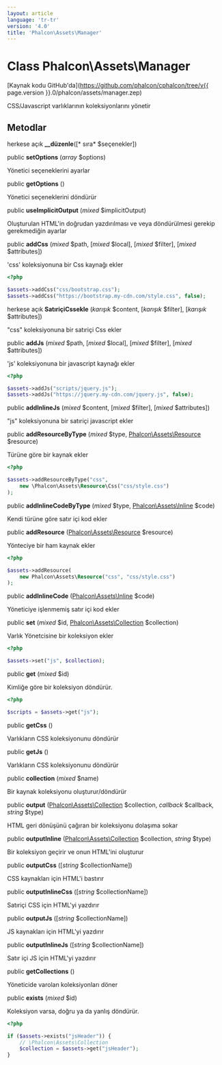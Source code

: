 ```yaml
---
layout: article
language: 'tr-tr'
version: '4.0'
title: 'Phalcon\Assets\Manager'
---
```

# Class **Phalcon\Assets\Manager**

[Kaynak kodu GitHub'da](https://github.com/phalcon/cphalcon/tree/v{{ page.version }}.0/phalcon/assets/manager.zep)

CSS/Javascript varlıklarının koleksiyonlarını yönetir

## Metodlar

herkese açık **__düzenle**([* sıra* $seçenekler])

public **setOptions** (*array* $options)

Yönetici seçeneklerini ayarlar

public **getOptions** ()

Yönetici seçeneklerini döndürür

public **useImplicitOutput** (*mixed* $implicitOutput)

Oluşturulan HTML'in doğrudan yazdırılması ve veya döndürülmesi gerekip gerekmediğin ayarlar

public **addCss** (*mixed* $path, [*mixed* $local], [*mixed* $filter], [*mixed* $attributes])

'css' koleksiyonuna bir Css kaynağı ekler

```php
<?php

$assets->addCss("css/bootstrap.css");
$assets->addCss("https://bootstrap.my-cdn.com/style.css", false);

```

herkese açık **SatıriçiCssekle** (*karışık* $content, [*karışık* $filter], [*karışık* $attributes])

"css" koleksiyonuna bir satıriçi Css ekler

public **addJs** (*mixed* $path, [*mixed* $local], [*mixed* $filter], [*mixed* $attributes])

'js' koleksiyonuna bir javascript kaynağı ekler

```php
<?php

$assets->addJs("scripts/jquery.js");
$assets->addJs("https://jquery.my-cdn.com/jquery.js", false);

```

public **addInlineJs** (*mixed* $content, [*mixed* $filter], [*mixed* $attributes])

"js" koleksiyonuna bir satıriçi javascript ekler

public **addResourceByType** (*mixed* $type, [Phalcon\Assets\Resource](Phalcon_Assets_Resource) $resource)

Türüne göre bir kaynak ekler

```php
<?php

$assets->addResourceByType("css",
    new \Phalcon\Assets\Resource\Css("css/style.css")
);

```

public **addInlineCodeByType** (*mixed* $type, [Phalcon\Assets\Inline](Phalcon_Assets_Inline) $code)

Kendi türüne göre satır içi kod ekler

public **addResource** ([Phalcon\Assets\Resource](Phalcon_Assets_Resource) $resource)

Yönteciye bir ham kaynak ekler

```php
<?php

$assets->addResource(
    new Phalcon\Assets\Resource("css", "css/style.css")
);

```

public **addInlineCode** ([Phalcon\Assets\Inline](Phalcon_Assets_Inline) $code)

Yöneticiye işlenmemiş satır içi kod ekler

public **set** (*mixed* $id, [Phalcon\Assets\Collection](Phalcon_Assets_Collection) $collection)

Varlık Yönetcisine bir koleksiyon ekler

```php
<?php

$assets->set("js", $collection);

```

public **get** (*mixed* $id)

Kimliğe göre bir koleksiyon döndürür.

```php
<?php

$scripts = $assets->get("js");

```

public **getCss** ()

Varlıkların CSS koleksiyonunu döndürür

public **getJs** ()

Varlıkların CSS koleksiyonunu döndürür

public **collection** (*mixed* $name)

Bir kaynak koleksiyonu oluşturur/döndürür

public **output** ([Phalcon\Assets\Collection](Phalcon_Assets_Collection) $collection, *callback* $callback, *string* $type)

HTML geri dönüşünü çağıran bir koleksiyonu dolaşıma sokar

public **outputInline** ([Phalcon\Assets\Collection](Phalcon_Assets_Collection) $collection, *string* $type)

Bir koleksiyon geçirir ve onun HTML'ini oluşturur

public **outputCss** ([*string* $collectionName])

CSS kaynakları için HTML'i bastırır

public **outputInlineCss** ([*string* $collectionName])

Satıriçi CSS için HTML'yi yazdırır

public **outputJs** ([*string* $collectionName])

JS kaynakları için HTML'yi yazdırır

public **outputInlineJs** ([*string* $collectionName])

Satır içi JS için HTML'yi yazdırır

public **getCollections** ()

Yöneticide varolan koleksiyonları döner

public **exists** (*mixed* $id)

Koleksiyon varsa, doğru ya da yanlış döndürür.

```php
<?php

if ($assets->exists("jsHeader")) {
    // \Phalcon\Assets\Collection
    $collection = $assets->get("jsHeader");
}

```